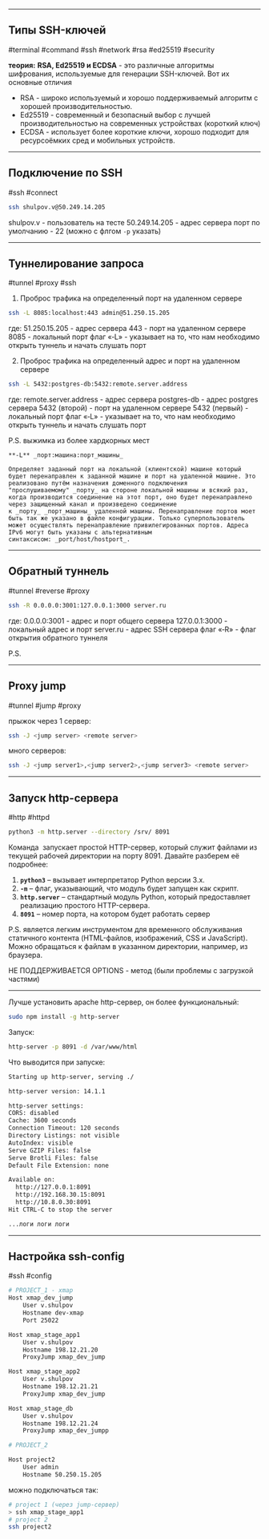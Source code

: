 
---
## Типы SSH-ключей
#terminal #command #ssh #network #rsa #ed25519 #security

**теория:**
**RSA, Ed25519 и ECDSA** - это различные алгоритмы шифрования, используемые для генерации SSH-ключей. Вот их основные отличия

- RSA - широко используемый и хорошо поддерживаемый алгоритм с хорошей производительностью.
- Ed25519 - современный и безопасный выбор с лучшей производительностью на современных устройствах (короткий ключ)
- ECDSA - использует более короткие ключи, хорошо подходит для ресурсоёмких сред и мобильных устройств.

---

## Подключение по SSH
#ssh #connect
```bash
ssh shulpov.v@50.249.14.205
```
shulpov.v - пользователь на тесте
50.249.14.205 - адрес сервера
порт по умолчанию - 22 (можно с флгом `-p` указать)


---

## Туннелирование запроса
#tunnel #proxy #ssh 

1) Проброс трафика на определенный порт на удаленном сервере
```bash
ssh -L 8085:localhost:443 admin@51.250.15.205
```
где:
51.250.15.205 - адрес сервера
443 - порт на удаленном сервере
8085 - локальный порт
флаг «‑L» - указывает на то, что нам необходимо открыть туннель и начать слушать порт

2) Проброс трафика на определенный адрес и порт на удаленном сервере
```bash
ssh -L 5432:postgres-db:5432:remote.server.address
```
где:
remote.server.address - адрес сервера
postgres-db - адрес postgres сервера
5432 (второй) - порт на удаленном сервере
5432 (первый) - локальный порт
флаг «‑L» - указывает на то, что нам необходимо открыть туннель и начать слушать порт


P.S. выжимка из более хардкорных мест
```
**-L** _порт:машина:порт_машины_

Определяет заданный порт на локальной (клиентской) машине который будет перенаправлен к заданной машине и порт на удаленной машине. Это реализовано путём назначения доменного подключения "прослушиваемому" _порту_ на стороне локальной машины и всякий раз, когда производится соединение на этот порт, оно будет перенаправлено через защищенный канал и произведено соединение к _порту_ _порт_машины_ удаленной машины. Перенаправление портов моет быть так же указано в файле конфигурации. Только суперпользователь может осуществлять перенаправление привилегированных портов. Адреса IPv6 могут быть указаны с альтернативным синтаксисом: _port/host/hostport_.
```

---

## Обратный туннель
#tunnel #reverse #proxy 
```bash
ssh -R 0.0.0.0:3001:127.0.0.1:3000 server.ru
```
где:
0.0.0.0:3001 - адрес и порт общего сервера
127.0.0.1:3000 - локальный адрес и порт
server.ru - адрес SSH сервера
флаг «‑R» - флаг открытия обратного туннеля

P.S.

---

## Proxy jump
#tunnel #jump #proxy 

прыжок через 1 сервер:
```bash
ssh -J <jump server> <remote server>
```
много серверов:
```bash
ssh -J <jump server1>,<jump server2>,<jump server3> <remote server>
```

---

## Запуск http-сервера
#http #httpd

```bash
python3 -m http.server --directory /srv/ 8091
```

Команда  запускает простой HTTP-сервер, который служит файлами из текущей рабочей директории на порту 8091. Давайте разберем её подробнее:

1. **`python3`** – вызывает интерпретатор Python версии 3.x.
2. **`-m`** – флаг, указывающий, что модуль будет запущен как скрипт.
3. **`http.server`** – стандартный модуль Python, который предоставляет реализацию простого HTTP-сервера.
4. **`8091`** – номер порта, на котором будет работать сервер

P.S. является легким инструментом для временного обслуживания статичного контента (HTML-файлов, изображений, CSS и JavaScript).
Можно обращаться к файлам в указанном директории, например, из браузера.

НЕ ПОДДЕРЖИВАЕТСЯ OPTIONS - метод (были проблемы с загрузкой частями)

----
Лучше установить apache http-сервер, он более функциональный:
```bash
sudo npm install -g http-server
```
Запуск:
```bash
http-server -p 8091 -d /var/www/html
```
Что выводится при запуске:
```bash
Starting up http-server, serving ./

http-server version: 14.1.1

http-server settings: 
CORS: disabled
Cache: 3600 seconds
Connection Timeout: 120 seconds
Directory Listings: not visible
AutoIndex: visible
Serve GZIP Files: false
Serve Brotli Files: false
Default File Extension: none

Available on:
  http://127.0.0.1:8091
  http://192.168.30.15:8091
  http://10.8.0.30:8091
Hit CTRL-C to stop the server

...логи логи логи

```

----

## Настройка ssh-config
#ssh #config 
```bash
# PROJECT_1 - xmap
Host xmap_dev_jump
    User v.shulpov
    Hostname dev-xmap
    Port 25022

Host xmap_stage_app1
    User v.shulpov
    Hostname 198.12.21.20
    ProxyJump xmap_dev_jump

Host xmap_stage_app2
    User v.shulpov
    Hostname 198.12.21.21
    ProxyJump xmap_dev_jump

Host xmap_stage_db
    User v.shulpov
    Hostname 198.12.21.24
    ProxyJump xmap_dev_jumpp

# PROJECT_2

Host project2
    User admin
    Hostname 50.250.15.205
```

можно подключаться так:
```bash
# project 1 (через jump-сервер)
> ssh xmap_stage_app1
# project 2
ssh project2
```